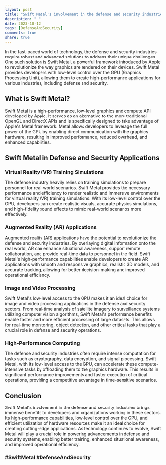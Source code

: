 ```yaml
---
layout: post
title: "Swift Metal's involvement in the defense and security industries"
description: " "
date: 2023-10-12
tags: [DefenseAndSecurity]
comments: true
share: true
---
```


In the fast-paced world of technology, the defense and security industries require robust and advanced solutions to address their unique challenges. One such solution is Swift Metal, a powerful framework introduced by Apple to revolutionize the way graphics are rendered on their devices. Swift Metal provides developers with low-level control over the GPU (Graphics Processing Unit), allowing them to create high-performance applications for various industries, including defense and security.

## What is Swift Metal?

Swift Metal is a high-performance, low-level graphics and compute API developed by Apple. It serves as an alternative to the more traditional OpenGL and DirectX APIs and is specifically designed to take advantage of Apple's Metal framework. Metal allows developers to leverage the full power of the GPU by enabling direct communication with the graphics hardware, resulting in improved performance, reduced overhead, and enhanced capabilities.

## Swift Metal in Defense and Security Applications

### Virtual Reality (VR) Training Simulations

The defense industry heavily relies on training simulations to prepare personnel for real-world scenarios. Swift Metal provides the necessary performance and efficiency to render realistic and immersive environments for virtual reality (VR) training simulations. With its low-level control over the GPU, developers can create realistic visuals, accurate physics simulations, and high-fidelity sound effects to mimic real-world scenarios more effectively.

### Augmented Reality (AR) Applications

Augmented reality (AR) applications have the potential to revolutionize the defense and security industries. By overlaying digital information onto the real world, AR can enhance situational awareness, support remote collaboration, and provide real-time data to personnel in the field. Swift Metal's high-performance capabilities enable developers to create AR applications with smooth and responsive graphics, realistic 3D models, and accurate tracking, allowing for better decision-making and improved operational efficiency.

### Image and Video Processing

Swift Metal's low-level access to the GPU makes it an ideal choice for image and video processing applications in the defense and security sectors. From real-time analysis of satellite imagery to surveillance systems utilizing computer vision algorithms, Swift Metal's performance benefits enable faster and more efficient processing of large datasets. This allows for real-time monitoring, object detection, and other critical tasks that play a crucial role in defense and security operations.

### High-Performance Computing

The defense and security industries often require intense computation for tasks such as cryptography, data encryption, and signal processing. Swift Metal, with its low-level access to the GPU, can accelerate these compute-intensive tasks by offloading them to the graphics hardware. This results in significant performance improvements and faster execution of critical operations, providing a competitive advantage in time-sensitive scenarios.

## Conclusion

Swift Metal's involvement in the defense and security industries brings immense benefits to developers and organizations working in these sectors. Its high-performance capabilities, low-level control over the GPU, and efficient utilization of hardware resources make it an ideal choice for creating cutting-edge applications. As technology continues to evolve, Swift Metal will play a crucial role in powering advancements in defense and security systems, enabling better training, enhanced situational awareness, and improved operational efficiency. 

### #SwiftMetal #DefenseAndSecurity